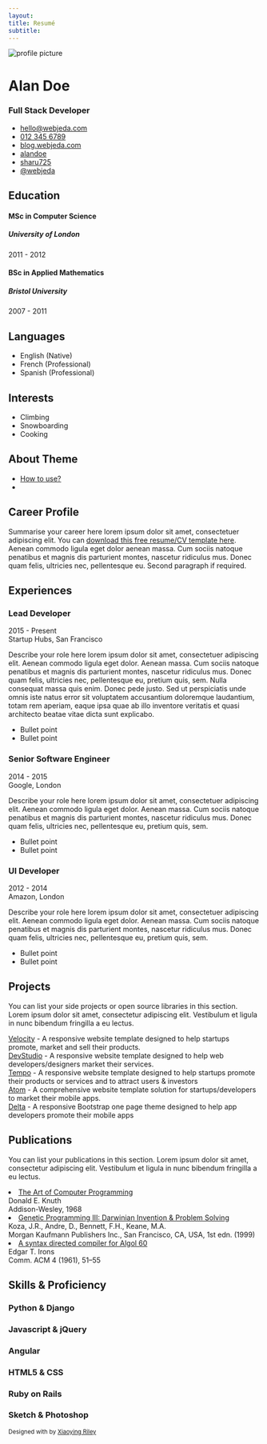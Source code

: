 ```yaml
---
layout: 
title: Resumé
subtitle: 
---
```



<!-- saved from url=(0030)https://webjeda.com/online-cv/ -->
<html lang="en"><!--<![endif]--><head><meta http-equiv="Content-Type" content="text/html; charset=UTF-8">
<title>My Resume</title>


<meta http-equiv="X-UA-Compatible" content="IE=edge">
<meta name="viewport" content="width=device-width, initial-scale=1.0">
<meta name="description" content="A beautiful Jekyll theme for creating resume">
<link rel="shortcut icon" href="https://webjeda.com/online-cv/favicon.ico">
<link rel="stylesheet" href="resume/My%20Resume_Files/bootstrap.min.css">
<link rel="stylesheet" href="resume/My%20Resume_Files/all.css">
<link id="theme-style" rel="stylesheet" href="resume/My%20Resume_Files/main.css">

<!--[if lt IE 9]>
      <script src="https://oss.maxcdn.com/html5shiv/3.7.2/html5shiv.min.js"></script>
      <script src="https://oss.maxcdn.com/respond/1.4.2/respond.min.js"></script>
    <![endif]-->
</head>
<body data-gr-c-s-loaded="true">
<div class="wrapper">
<div class="sidebar-wrapper">
<div class="profile-container">
<img class="avatar" src="resume/My%20Resume_Files/profile.png" alt="profile picture">
<h1 class="name">Alan Doe</h1>
<h3 class="tagline">Full Stack Developer</h3>
</div>
<div class="contact-container container-block">
<ul class="list-unstyled contact-list">
<li class="email"><i class="fas fa-envelope"></i>
<a href="mailto:hello@webjeda.com">hello@webjeda.com</a>
</li>
<li class="phone"><i class="fas fa-phone"></i>
<a href="tel:012 345 6789">012 345 6789</a>
</li>
<li class="website"><i class="fas fa-globe-americas"></i>
<a href="http://blog.webjeda.com/" target="_blank">blog.webjeda.com</a>
</li>
<li class="linkedin"><i class="fab fa-linkedin"></i>
<a href="https://linkedin.com/in/alandoe" target="_blank">alandoe</a>
</li>
<li class="github"><i class="fab fa-github"></i>
<a href="https://github.com/sharu725" target="_blank">sharu725</a>
</li>
<li class="twitter"><i class="fab fa-twitter"></i>
<a href="https://twitter.com/@webjeda" target="_blank">@webjeda</a>
</li>
</ul>
</div>
<div class="education-container container-block">
<h2 class="container-block-title">
Education
</h2>
<div class="item">
<h4 class="degree">MSc in Computer Science</h4>
<h5 class="meta">University of London</h5>
<div class="time">2011 - 2012</div>
</div>
<div class="item">
<h4 class="degree">BSc in Applied Mathematics</h4>
<h5 class="meta">Bristol University</h5>
<div class="time">2007 - 2011</div>
</div>
</div>
<div class="languages-container container-block">
<h2 class="container-block-title">
Languages
</h2>
<ul class="list-unstyled interests-list">
<li>
English
<span class="lang-desc">(Native)</span>
</li>
<li>
French
<span class="lang-desc">(Professional)</span>
</li>
<li>
Spanish
<span class="lang-desc">(Professional)</span>
</li>
</ul>
</div>
<div class="interests-container container-block">
<h2 class="container-block-title">
Interests
</h2>
<ul class="list-unstyled interests-list">
<li>Climbing</li>
<li>Snowboarding</li>
<li>Cooking</li>
</ul>
</div>
<div class="remove-container container-block">
<h2 class="container-block-title">
About Theme
</h2>
<ul class="list-unstyled interests-list">
 <li><a target="_blank" href="https://www.youtube.com/watch?v=Jnmj1dXDbNk">How to use?</a></li>
<li><span></span>
<script async="" src="resume/My%20Resume_Files/analytics.js.download"></script><script async="" defer="" src="resume/My%20Resume_Files/buttons.js.download"></script>
</li></ul>
</div>
</div>
<div class="main-wrapper">
<section class="section summary-section">
<h2 class="section-title">
<span class="fa-stack fa-xs">
<i class="fas fa-circle fa-stack-2x"></i>
<i class="fas fa-user fa-stack-1x fa-inverse"></i>
</span>
Career Profile
</h2>
<div class="summary">
<p>Summarise your career here lorem ipsum dolor sit amet, consectetuer
adipiscing elit. You can <a href="https://webjeda.com/online-cv/">download this free resume/CV template here</a>.
Aenean commodo ligula eget dolor aenean massa. Cum sociis natoque
penatibus et magnis dis parturient montes, nascetur ridiculus mus.
Donec quam felis, ultricies nec, pellentesque eu.
Second paragraph if required.</p>
</div>
</section>
<section class="section experiences-section">
<h2 class="section-title">
<span class="fa-stack fa-xs">
<i class="fas fa-circle fa-stack-2x"></i>
<i class="fas fa-briefcase fa-stack-1x fa-inverse"></i>
</span>
Experiences
</h2>
<div class="item">
<div class="meta">
<div class="upper-row">
<h3 class="job-title">Lead Developer</h3>
<div class="time">2015 - Present</div>
</div>
<div class="company">Startup Hubs, San Francisco</div>
</div>
<div class="details">
<p>Describe your role here lorem ipsum dolor sit amet, consectetuer
adipiscing elit. Aenean commodo ligula eget dolor. Aenean massa.
Cum sociis natoque penatibus et magnis dis parturient montes,
nascetur ridiculus mus. Donec quam felis, ultricies nec,
pellentesque eu, pretium quis, sem. Nulla consequat massa quis
enim. Donec pede justo. Sed ut perspiciatis unde omnis iste natus
error sit voluptatem accusantium doloremque laudantium, totam rem
aperiam, eaque ipsa quae ab illo inventore veritatis et quasi
architecto beatae vitae dicta sunt explicabo.</p>
<ul>
<li>Bullet point</li>
<li>Bullet point</li>
</ul>
</div>
</div>
<div class="item">
<div class="meta">
<div class="upper-row">
<h3 class="job-title">Senior Software Engineer</h3>
<div class="time">2014 - 2015</div>
</div>
<div class="company">Google, London</div>
</div>
<div class="details">
<p>Describe your role here lorem ipsum dolor sit amet, consectetuer
adipiscing elit. Aenean commodo ligula eget dolor. Aenean massa.
Cum sociis natoque penatibus et magnis dis parturient montes,
nascetur ridiculus mus. Donec quam felis, ultricies nec,
pellentesque eu, pretium quis, sem.</p>
<ul>
<li>Bullet point</li>
<li>Bullet point</li>
</ul>
</div>
</div>
<div class="item">
<div class="meta">
<div class="upper-row">
<h3 class="job-title">UI Developer</h3>
<div class="time">2012 - 2014</div>
</div>
<div class="company">Amazon, London</div>
</div>
<div class="details">
<p>Describe your role here lorem ipsum dolor sit amet, consectetuer
adipiscing elit. Aenean commodo ligula eget dolor. Aenean massa.
Cum sociis natoque penatibus et magnis dis parturient montes,
nascetur ridiculus mus. Donec quam felis, ultricies nec,
pellentesque eu, pretium quis, sem.</p>
<ul>
<li>Bullet point</li>
<li>Bullet point</li>
</ul>
</div>
</div>
</section>
<section class="section projects-section">
<h2 class="section-title">
<span class="fa-stack fa-xs">
<i class="fas fa-circle fa-stack-2x"></i>
<i class="fas fa-archive fa-stack-1x fa-inverse"></i>
</span>
Projects
</h2>
<div class="intro">
<p>You can list your side projects or open source libraries in this section. Lorem ipsum dolor sit amet, consectetur adipiscing elit. Vestibulum et ligula in nunc bibendum fringilla a eu lectus.
</p>
</div>
<div class="item">
<span class="project-title">
<a href="https://webjeda.com/online-cv/#hook" target="_blank">Velocity</a>
</span>
- <span class="project-tagline">A responsive website template designed to help startups promote, market and sell their products.</span>
</div>
<div class="item">
<span class="project-title">
<a href="https://webjeda.com/online-cv/#" target="_blank">DevStudio</a>
</span>
- <span class="project-tagline">A responsive website template designed to help web developers/designers market their services.</span>
</div>
<div class="item">
<span class="project-title">
<a href="https://webjeda.com/online-cv/#" target="_blank">Tempo</a>
</span>
- <span class="project-tagline">A responsive website template designed to help startups promote their products or services and to attract users &amp; investors</span>
</div>
<div class="item">
<span class="project-title">
<a href="https://webjeda.com/online-cv/#" target="_blank">Atom</a>
</span>
- <span class="project-tagline">A comprehensive website template solution for startups/developers to market their mobile apps.</span>
</div>
<div class="item">
<span class="project-title">
<a href="https://webjeda.com/online-cv/#" target="_blank">Delta</a>
</span>
- <span class="project-tagline">A responsive Bootstrap one page theme designed to help app developers promote their mobile apps</span>
</div>
</section>
<section class="section publications-section">
<h2 class="section-title">
<span class="fa-stack fa-xs">
<i class="fas fa-circle fa-stack-2x"></i>
<i class="fas fa-file-alt fa-stack-1x fa-inverse"></i>
</span>
Publications
</h2>
<div class="intro">
<p>You can list your publications in this section. Lorem ipsum dolor sit
amet, consectetur adipiscing elit. Vestibulum et ligula in nunc
bibendum fringilla a eu lectus.</p>
</div>
<div class="item">
<li><a href="https://webjeda.com/online-cv/#">The Art of Computer Programming</a></li>
<div class="publication-authors">Donald E. Knuth</div>
<div class="publication-conference">Addison-Wesley, 1968</div>
</div>
<div class="item">
<li><a href="https://webjeda.com/online-cv/#">Genetic Programming III: Darwinian Invention &amp; Problem Solving</a></li>
<div class="publication-authors">Koza, J.R., Andre, D., Bennett, F.H., Keane, M.A.</div>
<div class="publication-conference">Morgan Kaufmann Publishers Inc., San Francisco, CA, USA, 1st edn. (1999)</div>
</div>
<div class="item">
<li><a href="https://webjeda.com/online-cv/#">A syntax directed compiler for Algol 60</a></li>
<div class="publication-authors">Edgar T. Irons</div>
<div class="publication-conference">Comm. ACM 4 (1961), 51–55</div>
</div>
</section>
<section class="skills-section section">
<h2 class="section-title">
<span class="fa-stack fa-xs">
<i class="fas fa-circle fa-stack-2x"></i>
<i class="fas fa-wrench fa-stack-1x fa-inverse"></i>
</span>
Skills &amp; Proficiency
</h2>
<div class="skillset">
<div class="item">
<h3 class="level-title">Python &amp; Django</h3>
<div class="level-bar">
<div class="level-bar-inner" data-level="98%" style="width: 98%;">
</div>
</div>
</div>
<div class="item">
<h3 class="level-title">Javascript &amp; jQuery</h3>
<div class="level-bar">
<div class="level-bar-inner" data-level="98%" style="width: 98%;">
</div>
</div>
</div>
<div class="item">
<h3 class="level-title">Angular</h3>
<div class="level-bar">
<div class="level-bar-inner" data-level="98%" style="width: 98%;">
</div>
</div>
</div>
<div class="item">
<h3 class="level-title">HTML5 &amp; CSS</h3>
<div class="level-bar">
<div class="level-bar-inner" data-level="95%" style="width: 95%;">
</div>
</div>
</div>
<div class="item">
<h3 class="level-title">Ruby on Rails</h3>
<div class="level-bar">
<div class="level-bar-inner" data-level="85%" style="width: 85%;">
</div>
</div>
</div>
<div class="item">
<h3 class="level-title">Sketch &amp; Photoshop</h3>
<div class="level-bar">
<div class="level-bar-inner" data-level="60%" style="width: 60%;">
</div>
</div>
</div>
</div>
</section>
</div>
</div>
<footer class="footer">
<div class="text-center">

<small class="copyright">Designed with <i class="fas fa-heart"></i> by <a href="http://themes.3rdwavemedia.com/" target="_blank" rel="nofollow">Xiaoying Riley</a>
</small>
</div>
</footer>

<script type="text/javascript" src="resume/My%20Resume_Files/jquery-1.11.3.min.js.download"></script>
<script type="text/javascript" src="resume/My%20Resume_Files/bootstrap.min.js.download"></script>

<script type="text/javascript" src="resume/My%20Resume_Files/main.js.download"></script>

<script>
  (function (i, s, o, g, r, a, m) {
    i['GoogleAnalyticsObject'] = r;
    i[r] = i[r] || function () {
      (i[r].q = i[r].q || []).push(arguments)
    }, i[r].l = 1 * new Date();
    a = s.createElement(o),
      m = s.getElementsByTagName(o)[0];
    a.async = 1;
    a.src = g;
    m.parentNode.insertBefore(a, m)
  })(window, document, 'script', '//www.google-analytics.com/analytics.js', 'ga');
  ga('create', 'UA-83979019-1', 'auto');
  ga('send', 'pageview');
</script>


</body></html>